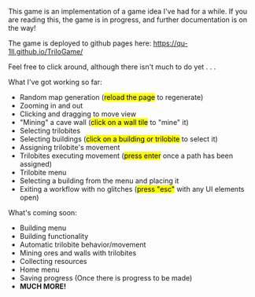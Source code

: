 This game is an implementation of a game idea I've had for a while. If you are reading this, the game is in progress, and further documentation is on the way!

The game is deployed to github pages here: https://qu-1ll.github.io/TriloGame/ 

Feel free to click around, although there isn't much to do yet . . .

What I've got working so far:
  - Random map generation (<mark>reload the page</mark> to regenerate)
  - Zooming in and out
  - Clicking and dragging to move view
  - "Mining" a cave wall (<mark>click on a wall tile</mark> to "mine" it)
  - Selecting trilobites
  - Selecting buildings (<mark>click on a building or trilobite</mark> to select it)
  - Assigning trilobite's movement
  - Trilobites executing movement (<mark>press enter</mark> once a path has been assigned)
  - Trilobite menu
  - Selecting a building from the menu and placing it
  - Exiting a workflow with no glitches (<mark>press "esc"</mark> with any UI elements open)

What's coming soon:
  - Building menu
  - Building functionality
  - Automatic trilobite behavior/movement
  - Mining ores and walls with trilobites
  - Collecting resources
  - Home menu
  - Saving progress (Once there is progress to be made)
  - **MUCH MORE!**

